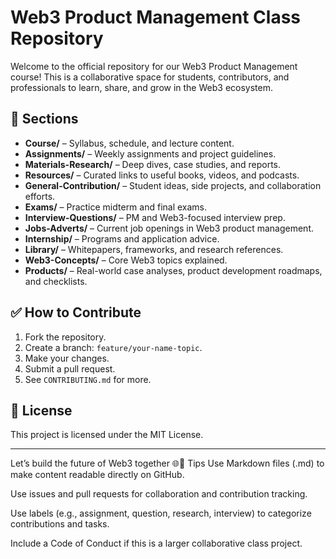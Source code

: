 # Web3 Product Management Class Repository

Welcome to the official repository for our Web3 Product Management course! This is a collaborative space for students, contributors, and professionals to learn, share, and grow in the Web3 ecosystem.

## 📂 Sections

- **Course/** – Syllabus, schedule, and lecture content.
- **Assignments/** – Weekly assignments and project guidelines.
- **Materials-Research/** – Deep dives, case studies, and reports.
- **Resources/** – Curated links to useful books, videos, and podcasts.
- **General-Contribution/** – Student ideas, side projects, and collaboration efforts.
- **Exams/** – Practice midterm and final exams.
- **Interview-Questions/** – PM and Web3-focused interview prep.
- **Jobs-Adverts/** – Current job openings in Web3 product management.
- **Internship/** – Programs and application advice.
- **Library/** – Whitepapers, frameworks, and research references.
- **Web3-Concepts/** – Core Web3 topics explained.
- **Products/** – Real-world case analyses, product development roadmaps, and checklists.

## ✅ How to Contribute

1. Fork the repository.
2. Create a branch: `feature/your-name-topic`.
3. Make your changes.
4. Submit a pull request.
5. See `CONTRIBUTING.md` for more.

## 📄 License

This project is licensed under the MIT License.

---

Let’s build the future of Web3 together 🌐🚀
Tips
Use Markdown files (.md) to make content readable directly on GitHub.

Use issues and pull requests for collaboration and contribution tracking.

Use labels (e.g., assignment, question, research, interview) to categorize contributions and tasks.

Include a Code of Conduct if this is a larger collaborative class project.

